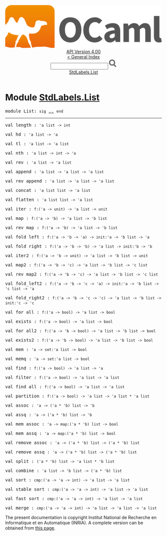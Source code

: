 <!-- ((! set title API !)) ((! set documentation !)) ((! set api !)) ((! set nobreadcrumb !)) -->
<div class="api"><header><nav class="toc brand"><a class="brand" href="https://ocaml.org/"><img src="colour-logo-gray.svg" class="svg" alt="OCaml"></a></nav><nav class="toc"><div class="toc_version"><a href="/docs" id="version-select">API Version 4.00</a></div><a href="index.html">&lt; General Index</a><div class="api_search"><input type="text" name="apisearch" id="api_search" oninput="mySearch(false);" onkeypress="this.oninput();" onclick="this.oninput();" onpaste="this.oninput();">
<img src="search_icon.svg" alt="Search" class="svg" onclick="mySearch(false)"></div>
<div id="search_results"></div><div class="toc_title"><a href="#top">StdLabels.List</a></div><ul></ul></nav></header>

<h1>Module <a href="type_StdLabels.List.html">StdLabels.List</a></h1>
<pre><span class="keyword">module</span> List: <code class="code"><span class="keyword">sig</span></code> <a href="StdLabels.List.html">..</a> <code class="code"><span class="keyword">end</span></code></pre><hr width="100%">
<pre><span id="VALlength"><span class="keyword">val</span> length</span> : <code class="type">'a list -&gt; int</code></pre><pre><span id="VALhd"><span class="keyword">val</span> hd</span> : <code class="type">'a list -&gt; 'a</code></pre><pre><span id="VALtl"><span class="keyword">val</span> tl</span> : <code class="type">'a list -&gt; 'a list</code></pre><pre><span id="VALnth"><span class="keyword">val</span> nth</span> : <code class="type">'a list -&gt; int -&gt; 'a</code></pre><pre><span id="VALrev"><span class="keyword">val</span> rev</span> : <code class="type">'a list -&gt; 'a list</code></pre><pre><span id="VALappend"><span class="keyword">val</span> append</span> : <code class="type">'a list -&gt; 'a list -&gt; 'a list</code></pre><pre><span id="VALrev_append"><span class="keyword">val</span> rev_append</span> : <code class="type">'a list -&gt; 'a list -&gt; 'a list</code></pre><pre><span id="VALconcat"><span class="keyword">val</span> concat</span> : <code class="type">'a list list -&gt; 'a list</code></pre><pre><span id="VALflatten"><span class="keyword">val</span> flatten</span> : <code class="type">'a list list -&gt; 'a list</code></pre><pre><span id="VALiter"><span class="keyword">val</span> iter</span> : <code class="type">f:('a -&gt; unit) -&gt; 'a list -&gt; unit</code></pre><pre><span id="VALmap"><span class="keyword">val</span> map</span> : <code class="type">f:('a -&gt; 'b) -&gt; 'a list -&gt; 'b list</code></pre><pre><span id="VALrev_map"><span class="keyword">val</span> rev_map</span> : <code class="type">f:('a -&gt; 'b) -&gt; 'a list -&gt; 'b list</code></pre><pre><span id="VALfold_left"><span class="keyword">val</span> fold_left</span> : <code class="type">f:('a -&gt; 'b -&gt; 'a) -&gt; init:'a -&gt; 'b list -&gt; 'a</code></pre><pre><span id="VALfold_right"><span class="keyword">val</span> fold_right</span> : <code class="type">f:('a -&gt; 'b -&gt; 'b) -&gt; 'a list -&gt; init:'b -&gt; 'b</code></pre><pre><span id="VALiter2"><span class="keyword">val</span> iter2</span> : <code class="type">f:('a -&gt; 'b -&gt; unit) -&gt; 'a list -&gt; 'b list -&gt; unit</code></pre><pre><span id="VALmap2"><span class="keyword">val</span> map2</span> : <code class="type">f:('a -&gt; 'b -&gt; 'c) -&gt; 'a list -&gt; 'b list -&gt; 'c list</code></pre><pre><span id="VALrev_map2"><span class="keyword">val</span> rev_map2</span> : <code class="type">f:('a -&gt; 'b -&gt; 'c) -&gt; 'a list -&gt; 'b list -&gt; 'c list</code></pre><pre><span id="VALfold_left2"><span class="keyword">val</span> fold_left2</span> : <code class="type">f:('a -&gt; 'b -&gt; 'c -&gt; 'a) -&gt; init:'a -&gt; 'b list -&gt; 'c list -&gt; 'a</code></pre><pre><span id="VALfold_right2"><span class="keyword">val</span> fold_right2</span> : <code class="type">f:('a -&gt; 'b -&gt; 'c -&gt; 'c) -&gt; 'a list -&gt; 'b list -&gt; init:'c -&gt; 'c</code></pre><pre><span id="VALfor_all"><span class="keyword">val</span> for_all</span> : <code class="type">f:('a -&gt; bool) -&gt; 'a list -&gt; bool</code></pre><pre><span id="VALexists"><span class="keyword">val</span> exists</span> : <code class="type">f:('a -&gt; bool) -&gt; 'a list -&gt; bool</code></pre><pre><span id="VALfor_all2"><span class="keyword">val</span> for_all2</span> : <code class="type">f:('a -&gt; 'b -&gt; bool) -&gt; 'a list -&gt; 'b list -&gt; bool</code></pre><pre><span id="VALexists2"><span class="keyword">val</span> exists2</span> : <code class="type">f:('a -&gt; 'b -&gt; bool) -&gt; 'a list -&gt; 'b list -&gt; bool</code></pre><pre><span id="VALmem"><span class="keyword">val</span> mem</span> : <code class="type">'a -&gt; set:'a list -&gt; bool</code></pre><pre><span id="VALmemq"><span class="keyword">val</span> memq</span> : <code class="type">'a -&gt; set:'a list -&gt; bool</code></pre><pre><span id="VALfind"><span class="keyword">val</span> find</span> : <code class="type">f:('a -&gt; bool) -&gt; 'a list -&gt; 'a</code></pre><pre><span id="VALfilter"><span class="keyword">val</span> filter</span> : <code class="type">f:('a -&gt; bool) -&gt; 'a list -&gt; 'a list</code></pre><pre><span id="VALfind_all"><span class="keyword">val</span> find_all</span> : <code class="type">f:('a -&gt; bool) -&gt; 'a list -&gt; 'a list</code></pre><pre><span id="VALpartition"><span class="keyword">val</span> partition</span> : <code class="type">f:('a -&gt; bool) -&gt; 'a list -&gt; 'a list * 'a list</code></pre><pre><span id="VALassoc"><span class="keyword">val</span> assoc</span> : <code class="type">'a -&gt; ('a * 'b) list -&gt; 'b</code></pre><pre><span id="VALassq"><span class="keyword">val</span> assq</span> : <code class="type">'a -&gt; ('a * 'b) list -&gt; 'b</code></pre><pre><span id="VALmem_assoc"><span class="keyword">val</span> mem_assoc</span> : <code class="type">'a -&gt; map:('a * 'b) list -&gt; bool</code></pre><pre><span id="VALmem_assq"><span class="keyword">val</span> mem_assq</span> : <code class="type">'a -&gt; map:('a * 'b) list -&gt; bool</code></pre><pre><span id="VALremove_assoc"><span class="keyword">val</span> remove_assoc</span> : <code class="type">'a -&gt; ('a * 'b) list -&gt; ('a * 'b) list</code></pre><pre><span id="VALremove_assq"><span class="keyword">val</span> remove_assq</span> : <code class="type">'a -&gt; ('a * 'b) list -&gt; ('a * 'b) list</code></pre><pre><span id="VALsplit"><span class="keyword">val</span> split</span> : <code class="type">('a * 'b) list -&gt; 'a list * 'b list</code></pre><pre><span id="VALcombine"><span class="keyword">val</span> combine</span> : <code class="type">'a list -&gt; 'b list -&gt; ('a * 'b) list</code></pre><pre><span id="VALsort"><span class="keyword">val</span> sort</span> : <code class="type">cmp:('a -&gt; 'a -&gt; int) -&gt; 'a list -&gt; 'a list</code></pre><pre><span id="VALstable_sort"><span class="keyword">val</span> stable_sort</span> : <code class="type">cmp:('a -&gt; 'a -&gt; int) -&gt; 'a list -&gt; 'a list</code></pre><pre><span id="VALfast_sort"><span class="keyword">val</span> fast_sort</span> : <code class="type">cmp:('a -&gt; 'a -&gt; int) -&gt; 'a list -&gt; 'a list</code></pre><pre><span id="VALmerge"><span class="keyword">val</span> merge</span> : <code class="type">cmp:('a -&gt; 'a -&gt; int) -&gt; 'a list -&gt; 'a list -&gt; 'a list</code></pre><div class="copyright">The present documentation is copyright Institut National de Recherche en Informatique et en Automatique (INRIA). A complete version can be obtained from <a href="http://caml.inria.fr/pub/docs/manual-ocaml/">this page</a>.</div></div>